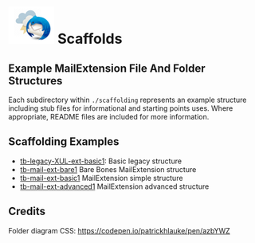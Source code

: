 # ![Thunderstorm icon] Scaffolds

## Example MailExtension File And Folder Structures

Each subdirectory within `./scaffolding` represents an example structure
including stub files for informational and starting points uses. Where
appropriate, README files are included for more information.

## Scaffolding Examples

- [tb-legacy-XUL-ext-basic1][ex1]: Basic legacy structure
- [tb-mail-ext-bare1][ex2]  Bare Bones MailExtension structure
- [tb-mail-ext-basic1][ex3]  MailExtension simple structure
- [tb-mail-ext-advanced1][ex4]  MailExtension advanced structure

## Credits	

Folder diagram CSS: https://codepen.io/patrickhlauke/pen/azbYWZ

[ex1]:/examples/scaffolds/tb-legacy-xul-ext-basic1/README.md
[ex2]:/examples/scaffolds/tb-mail-ext-bare1
[ex3]:/examples/scaffolds/tb-mail-ext-basic1
[ex4]:/examples/scaffolds/tb-mail-ext-advanced1


[Thunderstorm icon]:/rep-resources/images/thunderstorm.png